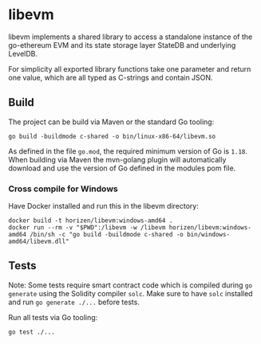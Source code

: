 # libevm

libevm implements a shared library to access a standalone instance of the go-ethereum EVM and its state storage layer StateDB and underlying LevelDB.

For simplicity all exported library functions take one parameter and return one value, which are all typed as C-strings and contain JSON.

## Build

The project can be build via Maven or the standard Go tooling:

`go build -buildmode c-shared -o bin/linux-x86-64/libevm.so`

As defined in the file `go.mod`, the required minimum version of Go is `1.18`. When building via Maven the mvn-golang plugin will automatically download and use the version of Go defined in the modules pom file.

### Cross compile for Windows

Have Docker installed and run this in the libevm directory:

```
docker build -t horizen/libevm:windows-amd64 .
docker run --rm -v "$PWD":/libevm -w /libevm horizen/libevm:windows-amd64 /bin/sh -c "go build -buildmode c-shared -o bin/windows-amd64/libevm.dll"
```

## Tests

Note: Some tests require smart contract code which is compiled during `go generate` using the Solidity compiler `solc`. Make sure to have `solc` installed and run `go generate ./...` before tests.

Run all tests via Go tooling:

`go test ./...`
